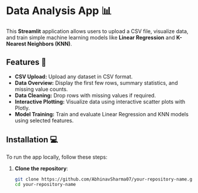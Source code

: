# Data Analysis App 📊

This **Streamlit** application allows users to upload a CSV file, visualize data, and train simple machine learning models like **Linear Regression** and **K-Nearest Neighbors (KNN)**.

## Features 🚀
- **CSV Upload:** Upload any dataset in CSV format.  
- **Data Overview:** Display the first few rows, summary statistics, and missing value counts.  
- **Data Cleaning:** Drop rows with missing values if required.  
- **Interactive Plotting:** Visualize data using interactive scatter plots with Plotly.  
- **Model Training:** Train and evaluate Linear Regression and KNN models using selected features.

## Installation 💻

To run the app locally, follow these steps:

1. **Clone the repository**:
   ```bash
   git clone https://github.com/AbhinavSharma07/your-repository-name.git
   cd your-repository-name

